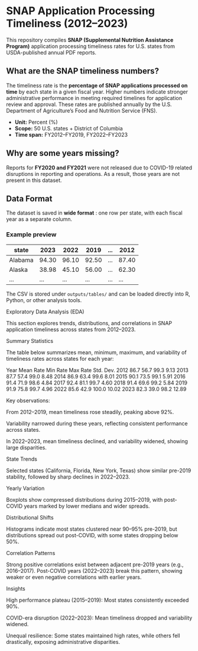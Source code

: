 # SNAP Application Processing Timeliness (2012–2023)

This repository compiles **SNAP (Supplemental Nutrition Assistance Program)** application processing timeliness rates for U.S. states from USDA-published annual PDF reports.  

## What are the SNAP timeliness numbers?  
The timeliness rate is the **percentage of SNAP applications processed on time** by each state in a given fiscal year. Higher numbers indicate stronger administrative performance in meeting required timelines for application review and approval. These rates are published annually by the U.S. Department of Agriculture’s Food and Nutrition Service (FNS).  

- **Unit:** Percent (%)  
- **Scope:** 50 U.S. states + District of Columbia  
- **Time span:** FY2012–FY2019, FY2022–FY2023  

## Why are some years missing?  
Reports for **FY2020 and FY2021** were not released due to COVID-19 related disruptions in reporting and operations. As a result, those years are not present in this dataset.  

## Data Format  
The dataset is saved in **wide format** : one row per state, with each fiscal year as a separate column.  

### Example preview  

| state    | 2023  | 2022  | 2019  | ... | 2012  |  
|----------|-------|-------|-------|-----|-------|  
| Alabama  | 94.30 | 96.10 | 92.50 | ... | 87.40 |  
| Alaska   | 38.98 | 45.10 | 56.00 | ... | 62.30 |  
| ...      | ...   | ...   | ...   | ... | ...   |  

The CSV is stored under `outputs/tables/` and can be loaded directly into R, Python, or other analysis tools.  

Exploratory Data Analysis (EDA)

This section explores trends, distributions, and correlations in SNAP application timeliness across states from 2012–2023.

Summary Statistics

The table below summarizes mean, minimum, maximum, and variability of timeliness rates across states for each year:

Year	Mean Rate	Min Rate	Max Rate	Std. Dev.
2012	86.7	56.7	99.3	9.13
2013	87.7	57.4	99.0	8.48
2014	86.9	63.4	99.6	8.01
2015	90.1	73.5	99.1	5.91
2016	91.4	71.9	98.6	4.84
2017	92.4	81.1	99.7	4.60
2018	91.4	69.6	99.2	5.84
2019	91.9	75.8	99.7	4.96
2022	85.6	42.9	100.0	10.02
2023	82.3	39.0	98.2	12.89

Key observations:

From 2012–2019, mean timeliness rose steadily, peaking above 92%.

Variability narrowed during these years, reflecting consistent performance across states.

In 2022–2023, mean timeliness declined, and variability widened, showing large disparities.

State Trends

Selected states (California, Florida, New York, Texas) show similar pre-2019 stability, followed by sharp declines in 2022–2023.

Yearly Variation

Boxplots show compressed distributions during 2015–2019, with post-COVID years marked by lower medians and wider spreads.

Distributional Shifts

Histograms indicate most states clustered near 90–95% pre-2019, but distributions spread out post-COVID, with some states dropping below 50%.

Correlation Patterns

Strong positive correlations exist between adjacent pre-2019 years (e.g., 2016–2017). Post-COVID years (2022–2023) break this pattern, showing weaker or even negative correlations with earlier years.

Insights

High performance plateau (2015–2019): Most states consistently exceeded 90%.

COVID-era disruption (2022–2023): Mean timeliness dropped and variability widened.

Unequal resilience: Some states maintained high rates, while others fell drastically, exposing administrative disparities.
